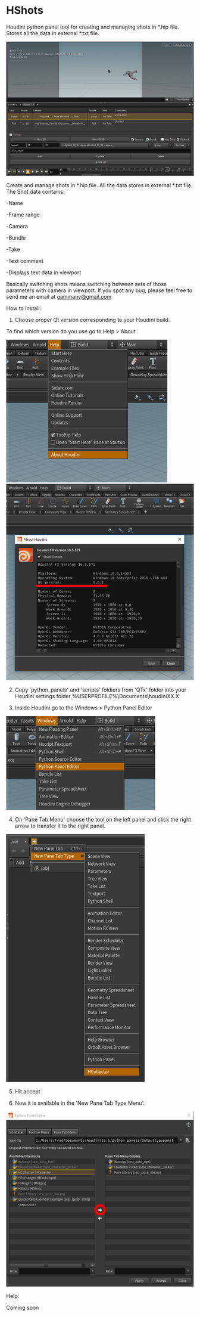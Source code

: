 # HShots

Houdini python panel tool for creating and managing shots in *.hip file. Stores all the data in external *.txt file.

  ![Help](Help/hshots.gif)

Create and manage shots in \*.hip file.
All the data stores in external \*.txt file.
The Shot data contains:

-Name

-Frame range

-Camera

-Bundle

-Take

-Text comment

-Displays text data in viewport

Basically switching shots means switching between sets of those parameters with camera in viewport.
If you spot any bug, please feel free to send me an email at gammany@gmail.com

How to Install:

1. Choose proper Qt version corresponding to your Houdini build.
  
  To find which version do you use go to Help > About
  
  ![4](Help/4.png)
  ![5](Help/5.png)
  
2. Copy 'python_panels' and 'scripts' foldiers from 'QTx' folder into your Houdini settings folder %USERPROFILE%\Documents\houdiniXX.X

3. Inside Houdini go to the Windows > Python Panel Editor

  ![1](Help/1.png)

4. On 'Pane Tab Menu' choose the tool on the left panel and click the right arrow to transfer it to the right panel. 

  ![3](Help/3.png)

5. Hit accept

6. Now it is available in the 'New Pane Tab Type Menu'.

  ![2](Help/2.png)

Help:

Coming soon
